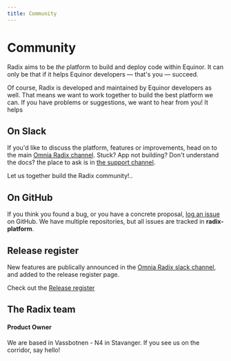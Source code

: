 ```yaml
---
title: Community
---
```


# Community

Radix aims to be _the_ platform to build and deploy code within Equinor. It can only be that if it helps Equinor developers — that's you — succeed.

Of course, Radix is developed and maintained by Equinor developers as well. That means we want to work together to build the best platform we can. If you have problems or suggestions, we want to hear from you! It helps

## On Slack

If you'd like to discuss the platform, features or improvements, head on to the main [Omnia Radix channel](https://equinor.slack.com/messages/C8U7XGGAJ). Stuck? App not building? Don't understand the docs? the place to ask is in [the support channel](https://equinor.slack.com/messages/CBKM6N2JY).

Let us together build the Radix community!..

## On GitHub

If you think you found a bug, or you have a concrete proposal, [log an issue](https://github.com/equinor/radix-platform/issues) on GitHub. We have multiple repositories, but all issues are tracked in **radix-platform**.

## Release register

New features are publically announced in the [Omnia Radix slack channel](https://equinor.slack.com/messages/C8U7XGGAJ), and added to the release register page.  

Check out the [Release register](../release/)

## The Radix team

#### Product Owner

<employee-list>
  <employee-card
    name="Øyvind Rønne"
    title="Product Owner"
    :image="require('../../assets/images/oyvindronne.jpeg')"
  />
</employee-list>

We are based in Vassbotnen - N4 in Stavanger. If you see us on the corridor, say hello!

<employee-list>
  <employee-card
    name="Ole Markus Kristiansen Ternø"
    title="Infrastructure"
    :image="require('../../assets/images/radix-ole.jpg')"
  />
  <employee-card
    name="Magnus Longva"
    title="Infrastructure - Based in Trondheim"
    :image="require('../../assets/images/radix-magnus.jpg')"
  />
  <employee-card
    name="Svein-Petter Johnsen"
    title="Infrastructure"
    :image="require('../../assets/images/radix-svein.jpg')"
  />
  <employee-card
    name="Sergey Smolnikov"
    title="Developer"
    :image="require('../../assets/images/radix-sergey.jpg')"
  />
  <employee-card
    name="Nils Gustav Stråbø"
    title="Developer"
    :image="require('../../assets/images/radix-nils.jpg')"
  />
  <employee-card
    name="Fredrik Hatletvedt"
    title="Developer"
    :image="require('../../assets/images/radix-fredrik.jpg')"
  />
  <employee-card
    name="Sondre Sjølyst"
    title="Infrastructure/Developer"
    :image="require('../../assets/images/radix-sondre.jpg')"
  />
  <employee-card
    name="Elsa Mâyrä Irgens"
    title="Team Leader"
    :image="require('../../assets/images/radix-elsa.jpg')"
  />
</employee-list>
